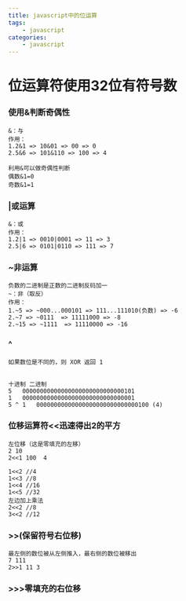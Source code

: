 ```yaml
---
title: javascript中的位运算
tags: 
    - javascript
categories: 
    - javascript
---
```


#   位运算符使用32位有符号数
### 使用&判断奇偶性
```
&：与
作用：
1.2&1 => 10&01 => 00 => 0
2.5&6 => 101&110 => 100 => 4

利用&可以做奇偶性判断
偶数&1=0
奇数&1=1
```
### |或运算
```
&：或
作用：
1.2|1 => 0010|0001 => 11 => 3
2.5|6 => 0101|0110 => 111 => 7
```
### ~非运算
```
负数的二进制是正数的二进制反码加一
~：非（取反）
作用：
1.~5 => ~000...000101 => 111...111010(负数) => -6
2.~7 => ~0111  => 11111000 => -8
2.~15 => ~1111  => 11110000 => -16
```
### ^
```
如果数位是不同的，则 XOR 返回 1


十进制	二进制
5	00000000000000000000000000000101
1	00000000000000000000000000000001
5 ^ 1	00000000000000000000000000000100 (4)
```
### 位移运算符<<迅速得出2的平方
```
左位移（这是零填充的左移）
2 10
2<<1 100  4

1<<2 //4
1<<3 //8
1<<4 //16
1<<5 //32
左边加上乘法
2<<2 //8
3<<2 //12
```
### >>(保留符号右位移)
```
最左侧的数位被从左侧推入，最右侧的数位被移出
7 111
2>>1 11 3
```
### >>>零填充的右位移